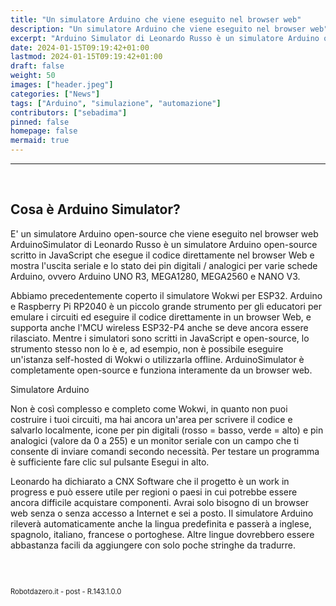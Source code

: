 ```yaml
---
title: "Un simulatore Arduino che viene eseguito nel browser web"
description: "Un simulatore Arduino che viene eseguito nel browser web"
excerpt: "Arduino Simulator di Leonardo Russo è un simulatore Arduino open-source scritto in JavaScript che esegue il codice direttamente nel browser Web e mostra l'uscita seriale e lo stato dei pin digitali / analogici per varie schede Arduino, ovvero Arduino UNO...."
date: 2024-01-15T09:19:42+01:00
lastmod: 2024-01-15T09:19:42+01:00
draft: false
weight: 50
images: ["header.jpeg"]
categories: ["News"]
tags: ["Arduino", "simulazione", "automazione"]
contributors: ["sebadima"]
pinned: false
homepage: false
mermaid: true
---
```




<hr>
<br>
<!-- https://www.cnx-software.com/2024/01/16/arduinosimulator-is-an-open-source-arduino-simulator-that-runs-on-your-web-browser/ -->

## Cosa è Arduino Simulator?

E' un simulatore Arduino open-source che viene eseguito nel browser web
ArduinoSimulator di Leonardo Russo è un simulatore Arduino open-source scritto in JavaScript che esegue il codice direttamente nel browser Web e mostra l'uscita seriale e lo stato dei pin digitali / analogici per varie schede Arduino, ovvero Arduino UNO R3, MEGA1280, MEGA2560 e NANO V3.

Abbiamo precedentemente coperto il simulatore Wokwi per ESP32. Arduino e Raspberry Pi RP2040 è un piccolo grande strumento per gli educatori per emulare i circuiti ed eseguire il codice direttamente in un browser Web, e supporta anche l'MCU wireless ESP32-P4 anche se deve ancora essere rilasciato. Mentre i simulatori sono scritti in JavaScript e open-source, lo strumento stesso non lo è e, ad esempio, non è possibile eseguire un'istanza self-hosted di Wokwi o utilizzarla offline. ArduinoSimulator è completamente open-source e funziona interamente da un browser web.

Simulatore Arduino 

Non è così complesso e completo come Wokwi, in quanto non puoi costruire i tuoi circuiti, ma hai ancora un'area per scrivere il codice e salvarlo localmente, icone per pin digitali (rosso = basso, verde = alto) e pin analogici (valore da 0 a 255) e un monitor seriale con un campo che ti consente di inviare comandi secondo necessità.  Per testare un programma è sufficiente fare clic sul pulsante Esegui in alto.

Leonardo ha dichiarato a CNX Software che il progetto è un work in progress e può essere utile per regioni o paesi in cui potrebbe essere ancora difficile acquistare componenti. Avrai solo bisogno di un browser web senza o senza accesso a Internet e sei a posto. Il simulatore Arduino rileverà automaticamente anche la lingua predefinita e passerà a inglese, spagnolo, italiano, francese o portoghese. Altre lingue dovrebbero essere abbastanza facili da aggiungere con solo poche stringhe da tradurre.

<br>
<br>
<p style="font-size: 0.80em;">Robotdazero.it -  post - R.143.1.0.0</p> 
